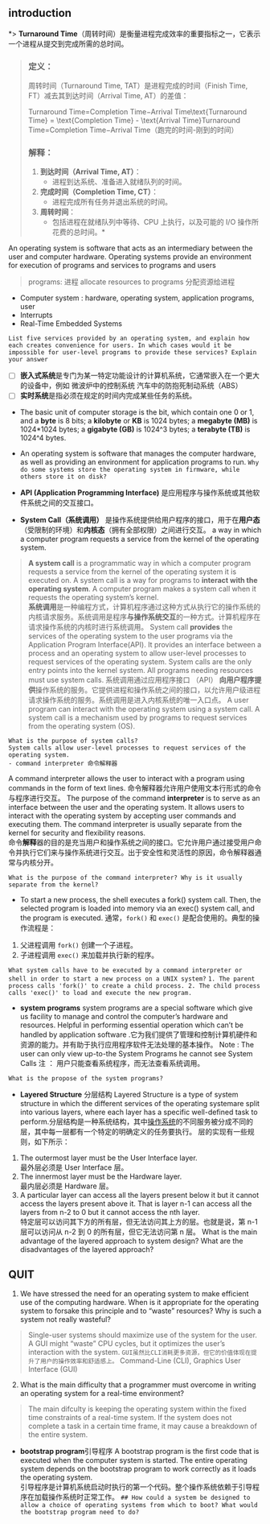 

## introduction

*> **Turnaround Time**（周转时间）是衡量进程完成效率的重要指标之一，它表示一个进程从提交到完成所需的总时间。
> 
> ### **定义：**
> 
> 周转时间（Turnaround Time, TAT）是进程完成的时间（Finish Time, FT）减去其到达时间（Arrival
> Time, AT）的差值：
> 
> Turnaround Time=Completion Time−Arrival Time\text{Turnaround Time} =
> \text{Completion Time} - \text{Arrival Time}Turnaround Time=Completion
> Time−Arrival Time（跑完的时间-刚到的时间）
> 
> ### **解释：**
> 
> 1.  **到达时间（Arrival Time, AT）**：
>     -   进程到达系统、准备进入就绪队列的时间。
> 2.  **完成时间（Completion Time, CT）**：
>     -   进程完成所有任务并退出系统的时间。
> 3.  **周转时间**：
>     -   包括进程在就绪队列中等待、CPU 上执行，以及可能的 I/O 操作所花费的总时间。*

An operating system is software that acts as an intermediary between the user and computer hardware.
Operating systems provide an environment for execution of programs and services to programs and users

> programs: 进程
> allocate resources to programs 分配资源给进程
 - Computer system :  hardware,  operating system,  application programs,  user
 - Interrupts
 - Real-Time Embedded Systems

`List five services provided by an operating system, and explain how each creates convenience for users. In which cases would it be impossible for user-level programs to provide these services? Explain your answer`
> 
 - [ ] **嵌入式系统**是专门为某一特定功能设计的计算机系统，它通常嵌入在一个更大的设备中，例如  微波炉中的控制系统  汽车中的防抱死制动系统（ABS）
 - [ ] **实时系统**是指必须在规定的时间内完成某些任务的系统。
 - The basic unit of computer storage is the bit, which contain one 0 or 1, and a **byte** is 8 bits; a **kilobyte** or **KB** is 1024 bytes; a **megabyte (MB)** is 1024*1024 bytes; a **gigabyte (GB)** is 1024^3 bytes; a **terabyte (TB)** is 1024^4 bytes.
 - An operating system is software that manages the computer hardware, as well as providing an environment for application programs to run.
  `Why do some systems store the operating system in firmware, while others store it on disk?`

- **API (Application Programming Interface)** 是应用程序与操作系统或其他软件系统之间的交互接口。
- **System Call（系统调用）** 是操作系统提供给用户程序的接口，用于在**用户态**（受限制的环境）和**内核态**（拥有全部权限）之间进行交互。
a way in which a computer program requests a service from the kernel of the operating system.
>****A system call**** is a programmatic way in which a computer program requests a service from the kernel of the operating system it is executed on. A system call is a way for programs to ****interact with the operating system****. A computer program makes a system call when it requests the operating system’s kernel.  
****系统调用****是一种编程方式，计算机程序通过这种方式从执行它的操作系统的内核请求服务。系统调用是程序****与操作系统交互****的一种方式。计算机程序在请求操作系统的内核时进行系统调用。
System call ****provides**** the services of the operating system to the user programs via the Application Program Interface(API). It provides an interface between a process and an operating system to allow user-level processes to request services of the operating system. System calls are the only entry points into the kernel system. All programs needing resources must use system calls.
系统调用通过应用程序接口 （API） ****向用户程序提供****操作系统的服务。它提供进程和操作系统之间的接口，以允许用户级进程请求操作系统的服务。系统调用是进入内核系统的唯一入口点。
A user program can interact with the operating system using a system call.
A system call is a mechanism used by programs to request services from the operating system (OS).

    What is the purpose of system calls?
    System calls allow user-level processes to request services of the operating system.
    - command interpreter 命令解释器
   A command interpreter allows the user to interact with a program using commands in the form of text lines. 命令解释器允许用户使用文本行形式的命令与程序进行交互。
   The purpose of the command **interpreter** is to serve as an interface between the user and the operating system. It allows users to interact with the operating system by accepting user commands and executing them. The command interpreter is usually separate from the kernel for security and flexibility reasons.  
命令**解释**器的目的是充当用户和操作系统之间的接口。它允许用户通过接受用户命令并执行它们来与操作系统进行交互。出于安全性和灵活性的原因，命令解释器通常与内核分开。

    What is the purpose of the command interpreter? Why is it usually separate from the kernel?
- To start a new process, the shell executes a fork() system call. Then, the selected program is loaded into memory via an exec() system call, and the program is executed.
通常，`fork()` 和 `exec()` 是配合使用的。典型的操作流程是：

1.  父进程调用 `fork()` 创建一个子进程。
2.  子进程调用 `exec()` 来加载并执行新的程序。

` What system calls have to be executed by a command interpreter or shell in order to start a new process on a UNIX system? `
`1. The parent process calls 'fork()' to create a child process.
2. The child process calls 'exec()' to load and execute the new program.`

- **system programs**
system programs are a special software which give us facility to manage and control the computer’s hardware and resources. Helpful in performing essential operation which can’t be handled by application software .它为我们提供了管理和控制计算机硬件和资源的能力。并有助于执行应用程序软件无法处理的基本操作。
Note : The user can only view up-to-the System Programs he cannot see System Calls 注 ： 用户只能查看系统程序，而无法查看系统调用。

 `What is the propose of the system programs?`

- **Layered Structure**  分层结构
Layered Structure is a type of system structure in which the different services of the operating systemare split into various layers, where each layer has a specific well-defined task to perform.分层结构是一种系统结构，其中[操作系统](https://www.geeksforgeeks.org/operating-systems/)的不同服务被分成不同的层，其中每一层都有一个特定的明确定义的任务要执行。
层的实现有一些规则，如下所示：
1.  The outermost layer must be the User Interface layer.  
    最外层必须是 User Interface 层。
2.  The innermost layer must be the Hardware layer.  
    最内层必须是 Hardware 层。
3.  A particular layer can access all the layers present below it but it cannot access the layers present above it. That is layer n-1 can access all the layers from n-2 to 0 but it cannot access the nth layer.  
    特定层可以访问其下方的所有层，但无法访问其上方的层。也就是说，第 n-1 层可以访问从 n-2 到 0 的所有层，但它无法访问第 n 层。
     What is the main advantage of the layered approach to system design? What are the disadvantages of the layered approach? 

## QUIT	
 1. We have stressed the need for an operating system to make efficient use of the computing hardware. When is it appropriate for the operating system to forsake this principle and to “waste” resources? Why is such a system not really wasteful?
> Single-user systems should maximize use of the system for the user. A GUI might “waste” CPU cycles, but it optimizes the user’s interaction with the system.
> `GUI虽然比CLI消耗更多资源，但它的价值体现在提升了用户的操作效率和舒适感上。`
> Command-Line  (CLI), Graphics  User  Interface  (GUI)
 2. What is the main difficulty that a programmer must overcome in writing an operating system for a real-time environment?
 >The main difculty is keeping the operating system within the fixed time constraints of a real-time system. If the system does not complete a task in a certain time frame, it may cause a breakdown of the entire system.

- **bootstrap program**引导程序
A bootstrap program is the first code that is executed when the computer system is started. The entire operating system depends on the bootstrap program to work correctly as it loads the operating system.  
引导程序是计算机系统启动时执行的第一个代码。整个操作系统依赖于引导程序在加载操作系统时正常工作。
`## How could a system be designed to allow a choice of operating systems from which to boot? What would the bootstrap program need to do?`



<!--stackedit_data:
eyJwcm9wZXJ0aWVzIjoidGl0bGU6IHBpY1xuYXV0aG9yOiBmZW
lcbiIsImRpc2N1c3Npb25zIjp7IjFDOFAxTWFuekFvSkZVTjki
Onsic3RhcnQiOjM4NDAsImVuZCI6MzkzMSwidGV4dCI6IldoYX
QgaXMgdGhlIHB1cnBvc2Ugb2YgdGhlIGNvbW1hbmQgaW50ZXJw
cmV0ZXI/IFdoeSBpcyBpdCB1c3VhbGx5IHNlcGFyYXRlIGZyb2
3igKYifSwiWDljSnBUOWRJTFYxcXZUYyI6eyJzdGFydCI6NDg2
NCwiZW5kIjo0OTA5LCJ0ZXh0IjoiYFdoYXQgaXMgdGhlIHByb3
Bvc2Ugb2YgdGhlIHN5c3RlbSBwcm9ncmFtcz9gIn0sImhpYUU0
ZVdTTW9hUUpqM0wiOnsic3RhcnQiOjU3MTYsImVuZCI6NTgzNi
widGV4dCI6IldoYXQgaXMgdGhlIG1haW4gYWR2YW50YWdlIG9m
IHRoZSBsYXllcmVkIGFwcHJvYWNoIHRvIHN5c3RlbSBkZXNpZ2
4/IFdoYXQgYXJlIHTigKYifSwiQnlpbE5KUmswaGc2aGlVaiI6
eyJzdGFydCI6OTc0LCJlbmQiOjExODgsInRleHQiOiJgTGlzdC
BmaXZlIHNlcnZpY2VzIHByb3ZpZGVkIGJ5IGFuIG9wZXJhdGlu
ZyBzeXN0ZW0sIGFuZCBleHBsYWluIGhvdyBlYWNoIGNyZWF04o
CmIn0sIm0xeWl2WWdzdU1NUGgxYXMiOnsic3RhcnQiOjE3MDks
ImVuZCI6MTgwMSwidGV4dCI6ImBXaHkgZG8gc29tZSBzeXN0ZW
1zIHN0b3JlIHRoZSBvcGVyYXRpbmcgc3lzdGVtIGluIGZpcm13
YXJlLCB3aGlsZSBvdGhlcnMgc3RvcmXigKYifSwibkxlaU13VV
NjTEsySnNhaCI6eyJzdGFydCI6Njk4MiwiZW5kIjo3MTIwLCJ0
ZXh0IjoiYCMjIEhvdyBjb3VsZCBhIHN5c3RlbSBiZSBkZXNpZ2
5lZCB0byBhbGxvdyBhIGNob2ljZSBvZiBvcGVyYXRpbmcgc3lz
dGVtcyBmcm9t4oCmIn19LCJjb21tZW50cyI6eyJubDM3d2Y4Uk
dTZlZVMHo5Ijp7ImRpc2N1c3Npb25JZCI6IjFDOFAxTWFuekFv
SkZVTjkiLCJzdWIiOiJnbzoxMDUyOTEzMDU1MTM4Mjk5ODkwMD
ciLCJ0ZXh0IjoiSXQgcmVhZHMgY29tbWFuZHMgZnJvbSB0aGUg
dXNlciBvciBhIGZpbGUgYW5kIGV4ZWN1dGVzIHRoZW0sIHR1cm
5pbmcgdGhlbSBpbnRvIG9uZSBvciBtb3JlIHN5c3RlbSBjYWxs
cy5cbiAgICBGb3Igc2VjdXJpdHkgYW5kIGZsZXhpYmlsaXR5LC
BhbmQgaW50ZXJwcmV0ZXIgbWF5L2lzIHN1YmplY3QgdG8gY2hh
bmdlLiIsImNyZWF0ZWQiOjE3MzQ4NDg1NjM5MTV9LCI5V0QyNH
ZkTW1pY0lRNXVwIjp7ImRpc2N1c3Npb25JZCI6Ilg5Y0pwVDlk
SUxWMXF2VGMiLCJzdWIiOiJnbzoxMDUyOTEzMDU1MTM4Mjk5OD
kwMDciLCJ0ZXh0IjoiU3lzdGVtIHByb2dyYW1zIGNhbiBiZSB0
aG91Z2h0IG9mIGFzIGJ1bmRsZXMgb2YgdXNlZnVsIHN5c3RlbS
BjYWxscy4gVGhleSBwcm92aWRlIGJhc2ljIGZ1bmN0aW9uYWxp
dHkgdG8gdXNlcnMgc28gdGhhdCB1c2VycyBkbyBub3QgbmVlZC
B0byB3cml0ZSB0aGVpciBvd24gcHJvZ3JhbXMgdG8gc29sdmUg
Y29tbW9uIHByb2JsZW1zLlxu57O757uf56iL5bqP5Y+v5Lul6K
Kr55yL5L2c5piv5pyJ55So55qE57O757uf6LCD55So55qE6ZuG
5ZCI44CC5a6D5Lus5Li655So5oi35o+Q5L6b5Z+65pys5Yqf6I
O977yM5L2/55So5oi35peg6ZyA57yW5YaZ6Ieq5bex55qE56iL
5bqP5p2l6Kej5Yaz5bi46KeB6Zeu6aKY44CCIiwiY3JlYXRlZC
I6MTczNDg0ODY3NjMwOH0sIjI0eUhQM2ZrU1Z3S1BQbTQiOnsi
ZGlzY3Vzc2lvbklkIjoiaGlhRTRlV1NNb2FRSmozTCIsInN1Yi
I6ImdvOjEwNTI5MTMwNTUxMzgyOTk4OTAwNyIsInRleHQiOiJU
aGUgc3lzdGVtIGlzIGVhc2llciB0byBkZWJ1ZyBhbmQgbW9kaW
Z5IGJlY2F1c2UgY2hhbmdlcyBhZmZlY3Qgb25seSBsaW1pdGVk
IHNlY3Rpb25zIG9mIHRoZSBzeXN0ZW0uXG5kaXNhZHZhbnRhZ2
UgdG8gdGhlIGxheWVyZWQgYXBwcm9hY2ggaXMgdGhlIGFwb29y
IHBlcmZvcm1hbmNlLiIsImNyZWF0ZWQiOjE3MzQ4NTAwNTA0Nj
h9LCJqODFRdFlXcVR3ZG95Nk12Ijp7ImRpc2N1c3Npb25JZCI6
ImhpYUU0ZVdTTW9hUUpqM0wiLCJzdWIiOiJnbzoxMDUyOTEzMD
U1MTM4Mjk5ODkwMDciLCJ0ZXh0IjoiaXQgc2VuZHMgYSByZXF1
ZXN0IHRoYXQgaGFzIHRvIHRyYXZlbCB0aHJvdWdoIGFsbCB0aG
UgbGF5ZXJzIHByZXNlbnQgaW4gYmV0d2VlbiB0aGUgdHdvIGlu
dGVyYWN0aW5nIGxheWVycy4iLCJjcmVhdGVkIjoxNzM0ODUwMT
kyMzQwfSwiNXJ4ZzN2YUpvakxsM3hBbSI6eyJkaXNjdXNzaW9u
SWQiOiJCeWlsTkpSazBoZzZoaVVqIiwic3ViIjoiZ286MTA1Mj
kxMzA1NTEzODI5OTg5MDA3IiwidGV4dCI6IlByb2dyYW0gZXhl
Y3V0aW9uLiBUaGUgb3BlcmF0aW5nIHN5c3RlbSBsb2FkcyB0aG
UgY29udGVudHMgKG9yIHNlY3Rpb25zKSBvZiBhIGZpbGUgaW50
byBtZW1vcnkgYW5kIGJlZ2lucyBpdHMgZXhlY3V0aW9uLiBBIH
VzZXItIGxldmVsIHByb2dyYW0gY291bGQgbm90IGJlIHRydXN0
ZWQgdG8gcHJvcGVybHkgYWxsb2NhdGUgQ1BVIHRpbWUuIEkvTy
BvcGVyYXRpb25zLiBDb21tdW5pY2F0aW9ucy5cbkVycm9yIGRl
dGVjdGlvblxuRmlsZS1zeXN0ZW0gbWFuaXB1bGF0aW9uIiwiY3
JlYXRlZCI6MTczNDg1MjUzNjI4NH0sIlUxN1YyR2pXSThMZEFv
aTIiOnsiZGlzY3Vzc2lvbklkIjoiQnlpbE5KUmswaGc2aGlVai
IsInN1YiI6ImdvOjEwNTI5MTMwNTUxMzgyOTk4OTAwNyIsInRl
eHQiOiLmk43kvZzns7vnu5/otJ/otKPnqIvluo/nmoTliqDovb
3lkozov5DooYzvvIznlKjmiLfnqIvluo/ml6Dms5Xlj6/pnaDl
nLDnrqHnkIYgQ1BVIOaXtumXtOOAguWug+WkhOeQhiBJL08g5p
ON5L2c77yM55So5oi35Y+q6ZyA5oyH5a6a5pON5L2c77yM57O7
57uf5Lya6L2s5o2i5Li656Gs5Lu25oyH5Luk77yM6YG/5YWN55
So5oi356iL5bqP6ZSZ6K+v6K6/6Zeu6K6+5aSH5oiW6LWE5rqQ
44CC5paH5Lu257O757uf5pON5L2c5aaC5Yib5bu644CB5Yig6Z
mk5ZKM5p2D6ZmQ566h55CG55Sx5pON5L2c57O757uf5a6M5oiQ
77yM55So5oi35peg6ZyA5YWz5b+D5aSN5p2C55qE57uG6IqC44
CC6YCa5L+h5pe277yM5pON5L2c57O757uf6LSf6LSj5pWw5o2u
5omT5YyF44CB5Lyg6L6T5ZKM6YeN57uE77yM56Gu5L+d572R57
uc6K6+5aSH5Y2P6LCD5L2/55So44CC6ZSZ6K+v5qOA5rWL55Sx
5pON5L2c57O757uf57uf5LiA5aSE55CG77yM5L+d5oqk5pWw5o
2u5a6M5pW05oCn5bm25YeP5bCR55So5oi356iL5bqP55qE5aSN
5p2C5oCn44CCIiwiY3JlYXRlZCI6MTczNDg1MjU0NzcyNX0sIj
BaQjlhYjlPUmphVk5XY3oiOnsiZGlzY3Vzc2lvbklkIjoibTF5
aXZZZ3N1TU1QaDFhcyIsInN1YiI6ImdvOjEwNTI5MTMwNTUxMz
gyOTk4OTAwNyIsInRleHQiOiJGb3IgY2VydGFpbiBkZXZpY2Vz
LCBzdWNoIGFzIGVtYmVkZGVkIHN5c3RlbXMsIGEgZGlzayB3aX
RoIGEgZmlsZSBzeXN0ZW0gbWF5IGJlIG5vdCBiZSBhdmFpbGFi
bGUgZm9yIHRoZSBkZXZpY2UuIEluIHRoaXMgc2l0dWF0aW9uLC
B0aGUgb3BlcmF0aW5nIHN5c3RlbSBtdXN0IGJlIHN0b3JlZCBp
biBmaXJtd2FyZS4iLCJjcmVhdGVkIjoxNzM0ODUzMDU5MTI0fS
wieWZCbEpGTXNpZ0RvaVdqSiI6eyJkaXNjdXNzaW9uSWQiOiJu
TGVpTXdVU2NMSzJKc2FoIiwic3ViIjoiZ286MTA1MjkxMzA1NT
EzODI5OTg5MDA3IiwidGV4dCI6InJ1biBib3RoIFdpbmRvd3Mg
YW5kIHRocmVlIGRpZmZlcmVudCBkaXN0cmlidXRpb25zIG9mIE
xpbnV4IChmb3IgZXhhbXBsZSwgUmVkSGF0LCBEZWJpYW4sIGFu
ZCBVYnVudHUpLiBFYWNoIG9wZXJhdGluZyBzeXN0ZW0gd2lsbC
BiZSBzdG9yZWQgb24gZGlzay4gRHVyaW5nIHN5c3RlbSBib290
LCBhIHNwZWNpYWwgcHJvZ3JhbSAod2hpY2ggd2Ugd2lsbCBjYW
xsIHRoZSAqKmJvb3QgbWFuYWdlcioqKSB3aWxsIGRldGVybWlu
ZSB3aGljaCBvcGVyYXRpbmcgc3lzdGVtIHRvIGJvb3QgaW50by
4iLCJjcmVhdGVkIjoxNzM0ODUzNDAxNzg4fSwiYjdqSGF3ZEVr
RGQ3Njh0ayI6eyJkaXNjdXNzaW9uSWQiOiJuTGVpTXdVU2NMSz
JKc2FoIiwic3ViIjoiZ286MTA1MjkxMzA1NTEzODI5OTg5MDA3
IiwidGV4dCI6Ikl0IGlzIHRoaXMgYm9vdCBtYW5hZ2VyIHRoYX
QgaXMgcmVzcG9uc2libGUgZm9yIGRldGVybWluaW5nIHdoaWNo
IHN5c3RlbSB0byBib290IGludG8uIiwiY3JlYXRlZCI6MTczND
g1MzQ0NDQyOX19LCJoaXN0b3J5IjpbMjUzODY4NDUxLC0xNzAz
NjkyNTA2LC0zODIxNjAyNjUsNDk1MjU5OTIzLC0xMzEzNDc5OD
gzLDE5NDYyNjQzMDQsLTE4NzUzNjIwNiw5NjQ2NTM1NDAsLTE3
NzQ2NTAxODgsLTE0MzA3NzkzMCwxNzEwNTQ5NjkxLC0yMDExMj
cwMzgwLC0xNTAxNzk1Mzg2LC01NDc3OTg1NDgsNzQyMzMwMzIz
LDY4ODkxMjQzNCwyMDA3OTU4ODYzLC02ODc3ODk4NDIsNDIwMz
ExMDc5XX0=
-->
